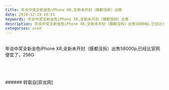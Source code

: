 ```yaml
---
title: 年会中奖全新金色iPhone XR,全新未开封（膜都没拆）出售
date: 2018-12-19 19:31
keywords: 年会中奖全新金色iPhone XR,全新未开封（膜都没拆）出售
description: 年会中奖全新金色iPhone XR,全新未开封（膜都没拆）出售58000p,已经比官网便宜了，256G
categories: used
---
```

<td class="t_f" id="postmessage_2522255">

<br/>
年会中奖全新金色iPhone XR,全新未开封（膜都没拆）出售58000p,已经比官网便宜了，256G<br/>
<img alt="" border="0" class="zoom" data-cf-modified-ebf87fb1285a85fff34a94cf-="" file="http://www.flw.ph/data/appbyme/upload/image/201812/19/AMLKAJDpqLyZ.jpg" id="aimg_SkJrJ" lazyloadthumb="1" onclick="" onmouseover="" src="http://www.flw.ph/data/appbyme/upload/image/201812/19/AMLKAJDpqLyZ.jpg"/><br/>
<br/>
<img alt="" border="0" class="zoom" data-cf-modified-ebf87fb1285a85fff34a94cf-="" file="http://www.flw.ph/data/appbyme/upload/image/201812/19/VxPRfxqKvEB6.jpg" id="aimg_Fteqy" lazyloadthumb="1" onclick="" onmouseover="" src="http://www.flw.ph/data/appbyme/upload/image/201812/19/VxPRfxqKvEB6.jpg"/><br/>
<br/>
<img alt="" border="0" class="zoom" data-cf-modified-ebf87fb1285a85fff34a94cf-="" file="http://www.flw.ph/data/appbyme/upload/image/201812/19/XnxiNOiQEQQf.jpg" id="aimg_mh28R" lazyloadthumb="1" onclick="" onmouseover="" src="http://www.flw.ph/data/appbyme/upload/image/201812/19/XnxiNOiQEQQf.jpg"/><br/>
<br/>
<img alt="" border="0" class="zoom" data-cf-modified-ebf87fb1285a85fff34a94cf-="" file="http://www.flw.ph/data/appbyme/upload/image/201812/19/J9AWkKGV8Lk8.jpg" id="aimg_tS0Gj" lazyloadthumb="1" onclick="" onmouseover="" src="http://www.flw.ph/data/appbyme/upload/image/201812/19/J9AWkKGV8Lk8.jpg"/><br/>
<br/>
</td>
###### 转载自[菲龙网]